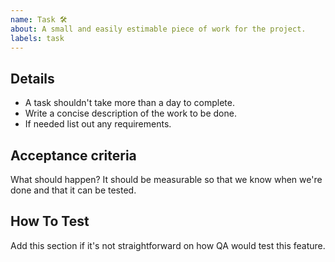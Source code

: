 ```yaml
---
name: Task 🛠
about: A small and easily estimable piece of work for the project.
labels: task
---
```


## Details

- A task shouldn't take more than a day to complete.
- Write a concise description of the work to be done.
- If needed list out any requirements.

## Acceptance criteria

What should happen? It should be measurable so that we know when we're done and that it can be tested.

## How To Test

Add this section if it's not straightforward on how QA would test this feature.
